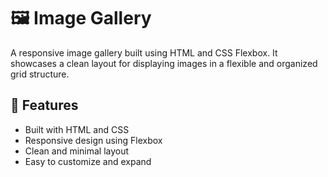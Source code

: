 # 🖼️ Image Gallery

A responsive image gallery built using HTML and CSS Flexbox. It showcases a clean layout for displaying images in a flexible and organized grid structure.

## 🚀 Features

- Built with HTML and CSS
- Responsive design using Flexbox
- Clean and minimal layout
- Easy to customize and expand


